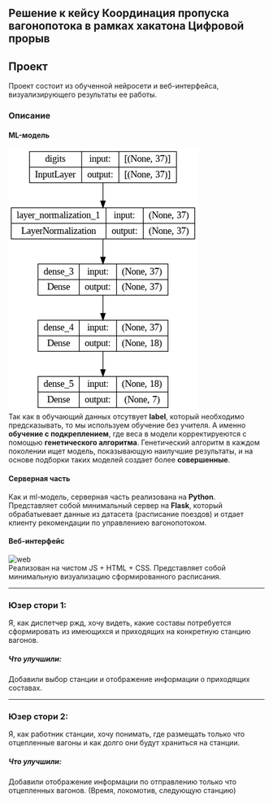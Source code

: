 ## Решение к кейсу **Координация пропуска вагонопотока**  в рамках хакатона **Цифровой прорыв** 
## Проект
Проект состоит из обученной нейросети и веб-интерфейса, визуализирующего результаты ее работы.

### Описание
#### ML-модель
![model](my_model.png) \
Так как в обучающий данных отсутвует **label**, который необходимо предсказывать, то мы используем обучение без учителя. А именно **обучение с подкреплением**, где веса в модели корректируеются с помощью **генетического алгоритма**. Генетический алгоритм в каждом поколении ищет модель, показывающую наилучшие результаты, и на основе подборки таких моделей создает более **совершенные**.

#### Серверная часть
Как и ml-модель, серверная часть реализована на **Python**. Представляет собой минимальный сервер на **Flask**, который обрабатыевает данные из датасета (расписание поездов) и отдает клиенту рекомендации по управлениею вагонопотоком.

#### Веб-интерфейс
![web](web.png) \
Реализован на чистом JS + HTML + CSS. Представляет собой минимальную визуализацию сформированного расписания.

---

### Юзер стори 1: 
Я, как диспетчер ржд, хочу видеть, какие составы потребуется сформировать из имеющихся и приходящих на конкретную станцию вагонов.

##### Что улучшили: 
Добавили выбор станции и отображение информации о приходящих составах.

---

### Юзер стори 2:
 Я, как работник станции, хочу понимать, где размещать только что отцепленные вагоны и как долго они будут храниться на станции.

##### Что улучшили: 
Добавили отображение информации по отправлению только что отцепленных вагонов. (Время, локомотив, следующую станцию)
